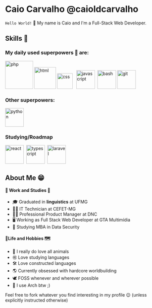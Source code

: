 # Caio Carvalho @caioldcarvalho

`Hello World!` 👋 My name is Caio and I'm a Full-Stack Web Developer.

## Skills 🚀

### My daily used superpowers 🦸 are:
<div>
<img src="https://upload.wikimedia.org/wikipedia/commons/2/27/PHP-logo.svg" alt="php" width="90"/>
<img src="https://upload.wikimedia.org/wikipedia/commons/6/61/HTML5_logo_and_wordmark.svg" alt="html" width="70"/>
<img src="https://upload.wikimedia.org/wikipedia/commons/d/d5/CSS3_logo_and_wordmark.svg" alt="css" width="50"/>&nbsp;&nbsp;
<img src="https://upload.wikimedia.org/wikipedia/commons/3/3b/Javascript_Logo.png" alt="javascript" width="60"/>&nbsp;
<img src="https://upload.wikimedia.org/wikipedia/commons/4/4b/Bash_Logo_Colored.svg" alt="bash" width="60"/>
<img src="https://upload.wikimedia.org/wikipedia/commons/3/3f/Git_icon.svg" alt="git" width="60"/>
</div>

### Other superpowers:
<div>
<img src="https://s3.dualstack.us-east-2.amazonaws.com/pythondotorg-assets/media/files/python-logo-only.svg" alt="python" width="60"/>
</div>

### Studying/Roadmap
<div>
  <img src="https://upload.wikimedia.org/wikipedia/commons/a/a7/React-icon.svg" alt="react" width="60">&nbsp;
  <img src="https://upload.wikimedia.org/wikipedia/commons/4/4c/Typescript_logo_2020.svg" alt="typescript" width="60">&nbsp;
  <img src="https://upload.wikimedia.org/wikipedia/commons/9/9a/Laravel.svg" alt="laravel" width="60">&nbsp;
</div>

## About Me 😁

#### 💼 Work and Studies 📖
- 🎓 Graduated in **linguistics** at UFMG
- 🧑‍💻 IT Technician at CEFET-MG
- 🧑‍💼 Professional Product Manager at DNC
- 🖥️ Working as Full Stack Web Developer at GTA Multimídia
- 📒 Studying MBA in Data Security

#### 🌲Life and Hobbies 🗺️
- 🦙 I really do love all animals
- ㊗️ Love studying languages
- 🛠️ Love constructed languages
- 🌎 Currently obsessed with hardcore worldbuilding
- 🕊️ FOSS whenever and wherever possible
- 🔷 I use Arch btw ;)

Feel free to fork whatever you find interesting in my profile 😉 (unless explicitly instructed otherwise)
 
 
<!--
**caioldcarvalho/caioldcarvalho** is a ✨ _special_ ✨ repository because its `README.md` (this file) appears on your GitHub profile.

Here are some ideas to get you started:

- 🔭 I’m currently working on ...
- 🌱 I’m currently learning ...
- 👯 I’m looking to collaborate on ...
- 🤔 I’m looking for help with ...
- 💬 Ask me about ...
- 📫 How to reach me: ...
- 😄 Pronouns: ...
- ⚡ Fun fact: ...
-->
